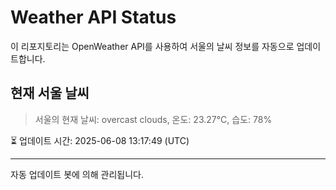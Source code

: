 
# Weather API Status

이 리포지토리는 OpenWeather API를 사용하여 서울의 날씨 정보를 자동으로 업데이트합니다.

## 현재 서울 날씨
> 서울의 현재 날씨: overcast clouds, 온도: 23.27°C, 습도: 78%

⏳ 업데이트 시간: 2025-06-08 13:17:49 (UTC)

---
자동 업데이트 봇에 의해 관리됩니다.
